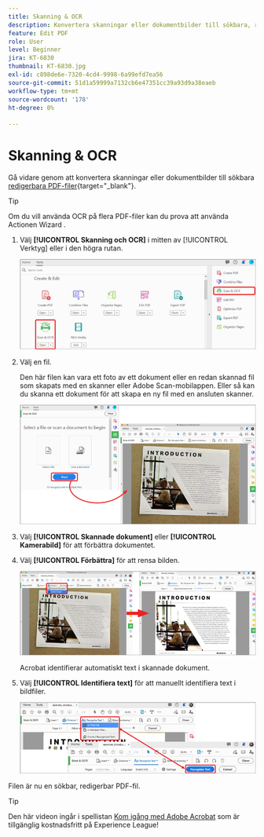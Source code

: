 ```yaml
---
title: Skanning & OCR
description: Konvertera skanningar eller dokumentbilder till sökbara, redigerbara PDF-filer och justera kvaliteten på den resulterande filen
feature: Edit PDF
role: User
level: Beginner
jira: KT-6830
thumbnail: KT-6830.jpg
exl-id: c898de6e-7320-4cd4-9998-6a99efd7ea56
source-git-commit: 51d1a59999a7132cb6e47351cc39a93d9a38eaeb
workflow-type: tm+mt
source-wordcount: '178'
ht-degree: 0%

---
```


# Skanning &amp; OCR

Gå vidare genom att konvertera skanningar eller dokumentbilder till sökbara [redigerbara PDF-filer](https://www.adobe.com/se/acrobat/online/pdf-editor.html){target="_blank"}.

>[!TIP]
>
>Om du vill använda OCR på flera PDF-filer kan du prova att använda Actionen Wizard [](../advanced-tasks/action.md).

1. Välj **[!UICONTROL Skanning och OCR]** i mitten av [!UICONTROL Verktyg] eller i den högra rutan.

   ![Skanna steg 1](../assets/Scan_1.png)

1. Välj en fil.

   Den här filen kan vara ett foto av ett dokument eller en redan skannad fil som skapats med en skanner eller Adobe Scan-mobilappen. Eller så kan du skanna ett dokument för att skapa en ny fil med en ansluten skanner.

   ![Skanna steg 2](../assets/Scan_2.png)

1. Välj **[!UICONTROL Skannade dokument]** eller **[!UICONTROL Kamerabild]** för att förbättra dokumentet.

1. Välj **[!UICONTROL Förbättra]** för att rensa bilden.

   ![Skanna steg 3](../assets/Scan_3.png)

   Acrobat identifierar automatiskt text i skannade dokument.

1. Välj **[!UICONTROL Identifiera text]** för att manuellt identifiera text i bildfiler.

   ![Skanna steg 4](../assets/Scan_4.png)

Filen är nu en sökbar, redigerbar PDF-fil.

>[!TIP]
>
>Den här videon ingår i spellistan [Kom igång med Adobe Acrobat](https://experienceleague.adobe.com/en/playlists/acrobat-get-started-business-users) som är tillgänglig kostnadsfritt på Experience League!
